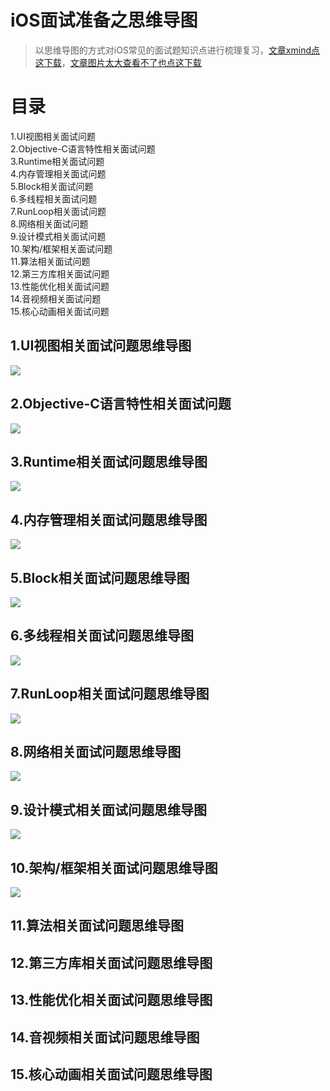 # iOS面试准备之思维导图 

> 以思维导图的方式对iOS常见的面试题知识点进行梳理复习，[文章xmind点这下载](https://github.com/MisterBooo/ReadyForBAT)，[文章图片太大查看不了也点这下载](https://github.com/MisterBooo/ReadyForBAT)

# 目录  
1.UI视图相关面试问题  
2.Objective-C语言特性相关面试问题  
3.Runtime相关面试问题  
4.内存管理相关面试问题  
5.Block相关面试问题  
6.多线程相关面试问题  
7.RunLoop相关面试问题  
8.网络相关面试问题  
9.设计模式相关面试问题  
10.架构/框架相关面试问题  
11.算法相关面试问题   
12.第三方库相关面试问题   
13.性能优化相关面试问题   
14.音视频相关面试问题   
15.核心动画相关面试问题  

## 1.UI视图相关面试问题思维导图
![](http://oriq21dog.bkt.clouddn.com/bloc/2018-04-19-UI%E8%A7%86%E5%9B%BE%E7%9B%B8%E5%85%B3.png)
## 2.Objective-C语言特性相关面试问题 
![](http://oriq21dog.bkt.clouddn.com/bloc/2018-04-23-Objective-C%E8%AF%AD%E8%A8%80%E7%89%B9%E6%80%A7.png)
## 3.Runtime相关面试问题思维导图 
![](http://oriq21dog.bkt.clouddn.com/bloc/2018-04-23-Runtime.png)
## 4.内存管理相关面试问题思维导图  
![](http://oriq21dog.bkt.clouddn.com/bloc/2018-04-25-%E5%86%85%E5%AD%98%E7%AE%A1%E7%90%86.png)
## 5.Block相关面试问题思维导图 
![](http://oriq21dog.bkt.clouddn.com/bloc/2018-04-27-Block.png)
## 6.多线程相关面试问题思维导图  
![](http://oriq21dog.bkt.clouddn.com/bloc/2018-04-28-%E5%A4%9A%E7%BA%BF%E7%A8%8B.png)
## 7.RunLoop相关面试问题思维导图
![](http://oriq21dog.bkt.clouddn.com/bloc/2018-04-28-RunLoop.png)
## 8.网络相关面试问题思维导图
![](http://oriq21dog.bkt.clouddn.com/bloc/2018-05-03-%E7%BD%91%E7%BB%9C%E7%9B%B8%E5%85%B3.png)
## 9.设计模式相关面试问题思维导图
![](http://oriq21dog.bkt.clouddn.com/bloc/2018-05-04-%E8%AE%BE%E8%AE%A1%E6%A8%A1%E5%BC%8F.png)
## 10.架构/框架相关面试问题思维导图
![](http://oriq21dog.bkt.clouddn.com/bloc/2018-05-04-%E6%9E%B6%E6%9E%84-%E6%A1%86%E6%9E%B6.png)
## 11.算法相关面试问题思维导图
## 12.第三方库相关面试问题思维导图
## 13.性能优化相关面试问题思维导图  
## 14.音视频相关面试问题思维导图
## 15.核心动画相关面试问题思维导图


